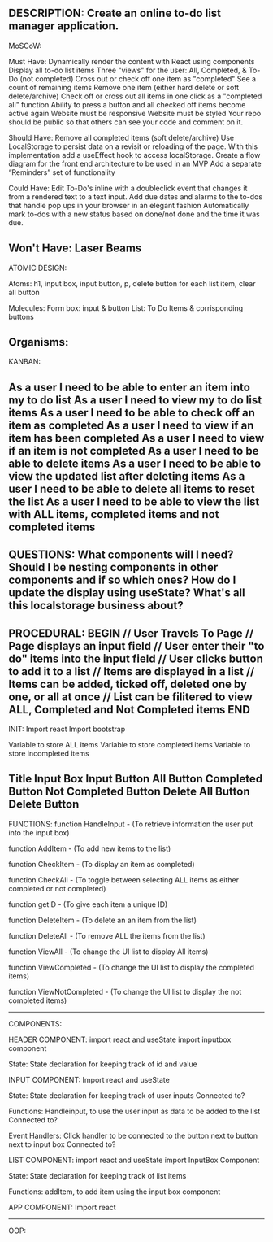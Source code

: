 DESCRIPTION:
Create an online to-do list manager application.
------------------------------------------------
MoSCoW:

Must Have: 
Dynamically render the content with React using components
Display all to-do list items
Three "views" for the user: All, Completed, & To-Do (not completed)
Cross out or check off one item as "completed"
See a count of remaining items
Remove one item (either hard delete or soft delete/archive)
Check off or cross out all items in one click as a "completed all" function
Ability to press a button and all checked off items become active again
Website must be responsive
Website must be styled
Your repo should be public so that others can see your code and comment on it.

Should Have: 
Remove all completed items (soft delete/archive)
Use LocalStorage to persist data on a revisit or reloading of the page. With this implementation add a useEffect hook to access localStorage.
Create a flow diagram for the front end architecture to be used in an MVP
Add a separate “Reminders” set of functionality

Could Have: 
Edit To-Do's inline with a doubleclick event that changes it from a rendered text to a text input.
Add due dates and alarms to the to-dos that handle pop ups in your browser in an elegant fashion
Automatically mark to-dos with a new status based on done/not done and the time it was due.

Won't Have:
Laser Beams
------------------------------------------------
ATOMIC DESIGN: 

Atoms: 
h1, input box, input button, p, delete button for each list item, clear all button

Molecules: 
Form box: input & button
List: To Do Items & corrisponding buttons 

Organisms: 
------------------------------------------------
KANBAN:

As a user I need to be able to enter an item into my to do list
As a user I need to view my to do list items
As a user I need to be able to check off an item as completed
As a user I need to view if an item has been completed
As a user I need to view if an item is not completed
As a user I need to be able to delete items 
As a user I need to be able to view the updated list after deleting items 
As a user I need to be able to delete all items to reset the list 
As a user I need to be able to view the list with ALL items, completed items and not completed items
------------------------------------------------
QUESTIONS: 
What components will I need? 
Should I be nesting components in other components and if so which ones? 
How do I update the display using useState?
What's all this localstorage business about? 
------------------------------------------------
PROCEDURAL: 
BEGIN
// User Travels To Page
// Page displays an input field 
// User enter their "to do" items into the input field 
// User clicks button to add it to a list
// Items are displayed in a list
// Items can be added, ticked off, deleted one by one, or all at once
// List can be filitered to view ALL, Completed and Not Completed items
END
------------------------------------------------
INIT: 
Import react 
Import bootstrap 

Variable to store ALL items 
Variable to store completed items
Variable to store incompleted items 

Title
Input Box
Input Button 
All Button 
Completed Button 
Not Completed Button 
Delete All Button 
Delete Button 
------------------------------------------------
FUNCTIONS:
function HandleInput - (To retrieve information the user put into the input box) 

function AddItem - (To add new items to the list)

function CheckItem - (To display an item as completed) 

function CheckAll - (To toggle between selecting ALL items as either completed or not completed) 

function getID - (To give each item a unique ID)

function DeleteItem - (To delete an an item from the list)

function DeleteAll - (To remove ALL the items from the list)

function ViewAll - (To change the UI list to display All items) 

function ViewCompleted - (To change the UI list to display the completed items) 

function ViewNotCompleted - (To change the UI list to display the not completed items) 

------------------------------------------------
COMPONENTS: 

HEADER COMPONENT:
import react and useState
import inputbox component 

State: State declaration for keeping track of id and value


INPUT COMPONENT: 
Import react and useState 

State: State declaration for keeping track of user inputs
Connected to? 

Functions: Handleinput, to use the user input as data to be added to the list
Connected to? 

Event Handlers: Click handler to be connected to the button next to button next to input box
Connected to? 


LIST COMPONENT:
import react and useState 
import InputBox Component 

State: State declaration for keeping track of list items

Functions: addItem, to add item using the input box component


APP COMPONENT:
Import react

------------------------------------------------
OOP:



